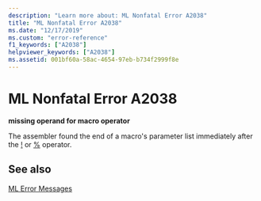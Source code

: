 ```yaml
---
description: "Learn more about: ML Nonfatal Error A2038"
title: "ML Nonfatal Error A2038"
ms.date: "12/17/2019"
ms.custom: "error-reference"
f1_keywords: ["A2038"]
helpviewer_keywords: ["A2038"]
ms.assetid: 001bf60a-58ac-4654-97eb-b734f2999f8e
---
```

# ML Nonfatal Error A2038

**missing operand for macro operator**

The assembler found the end of a macro's parameter list immediately after the [!](operator-logical-not-masm-run-time.md) or [%](operator-percent.md) operator.

## See also

[ML Error Messages](ml-error-messages.md)
